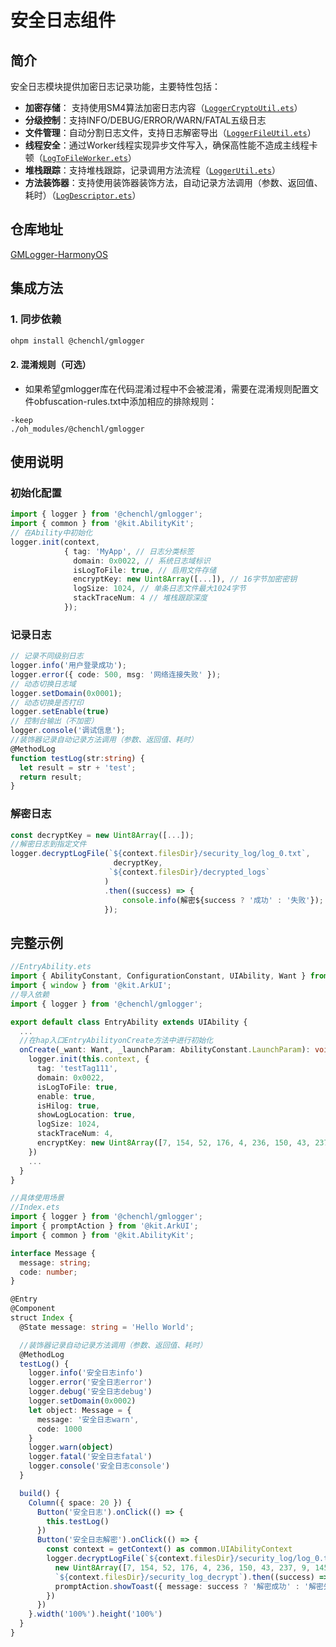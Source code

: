 # 安全日志组件

## 简介
安全日志模块提供加密日志记录功能，主要特性包括：
- **加密存储**： 支持使用SM4算法加密日志内容（[`LoggerCryptoUtil.ets`](file://gmlogger/src/main/ets/components/security/logger/LoggerCryptoUtil.ets#L69-L125)）
- **分级控制**：支持INFO/DEBUG/ERROR/WARN/FATAL五级日志
- **文件管理**：自动分割日志文件，支持日志解密导出（[`LoggerFileUtil.ets`](file://gmlogger/src/main/ets/components/security/logger/LoggerFileUtil.ets#L140-L190)）
- **线程安全**：通过Worker线程实现异步文件写入，确保高性能不造成主线程卡顿（[`LogToFileWorker.ets`](file://gmlogger/src/main/ets/workers/LogToFileWorker.ets#L0-L51)）
- **堆栈跟踪**：支持堆栈跟踪，记录调用方法流程（[`LoggerUtil.ets`](file://gmlogger/src/main/ets/components/security/logger/LoggerUtil.ets#L0-L51)）
- **方法装饰器**：支持使用装饰器装饰方法，自动记录方法调用（参数、返回值、耗时）（[`LogDescriptor.ets`](file://gmlogger/src/main/ets/components/security/logger/LogDescriptor.ets#L0-L40)）

## 仓库地址
[GMLogger-HarmonyOS](https://github.com/chenchl/GMLogger-HarmonyOS)

## 集成方法

### 1. 同步依赖

```bash
ohpm install @chenchl/gmlogger
```

#### 2. 混淆规则（可选）

- 如果希望gmlogger库在代码混淆过程中不会被混淆，需要在混淆规则配置文件obfuscation-rules.txt中添加相应的排除规则：

```
-keep
./oh_modules/@chenchl/gmlogger
```
## 使用说明

### 初始化配置

```typescript
import { logger } from '@chenchl/gmlogger'; 
import { common } from '@kit.AbilityKit';
// 在Ability中初始化 
logger.init(context, 
            { tag: 'MyApp', // 日志分类标签 
              domain: 0x0022, // 系统日志域标识 
              isLogToFile: true, // 启用文件存储 
              encryptKey: new Uint8Array([...]), // 16字节加密密钥 
              logSize: 1024, // 单条日志文件最大1024字节 
              stackTraceNum: 4 // 堆栈跟踪深度 
            });
```

### 记录日志

```typescript
// 记录不同级别日志 
logger.info('用户登录成功'); 
logger.error({ code: 500, msg: '网络连接失败' });
// 动态切换日志域 
logger.setDomain(0x0001);
// 动态切换是否打印
logger.setEnable(true)
// 控制台输出（不加密） 
logger.console('调试信息');
//装饰器记录自动记录方法调用（参数、返回值、耗时）
@MethodLog
function testLog(str:string) {
  let result = str + 'test';
  return result;
}
```

### 解密日志

```typescript
const decryptKey = new Uint8Array([...]); 
//解密日志到指定文件
logger.decryptLogFile(`${context.filesDir}/security_log/log_0.txt`, 
                       decryptKey, 
                      `${context.filesDir}/decrypted_logs` 
                     )
                     .then((success) => { 
                         console.info(解密${success ? '成功' : '失败'}); 
					 });
```

## 完整示例

```typescript
//EntryAbility.ets
import { AbilityConstant, ConfigurationConstant, UIAbility, Want } from '@kit.AbilityKit';
import { window } from '@kit.ArkUI';
//导入依赖
import { logger } from '@chenchl/gmlogger';

export default class EntryAbility extends UIAbility {
  ...
  //在hap入口EntryAbilityonCreate方法中进行初始化
  onCreate(_want: Want, _launchParam: AbilityConstant.LaunchParam): void {
    logger.init(this.context, {
      tag: 'testTag111',
      domain: 0x0022,
      isLogToFile: true,
      enable: true,
      isHilog: true,
      showLogLocation: true,
      logSize: 1024,
      stackTraceNum: 4,
      encryptKey: new Uint8Array([7, 154, 52, 176, 4, 236, 150, 43, 237, 9, 145, 166, 141, 174, 224, 131])
    })
    ...
  }
}

//具体使用场景
//Index.ets
import { logger } from '@chenchl/gmlogger';
import { promptAction } from '@kit.ArkUI';
import { common } from '@kit.AbilityKit';

interface Message {
  message: string;
  code: number;
}

@Entry
@Component
struct Index {
  @State message: string = 'Hello World';

  //装饰器记录自动记录方法调用（参数、返回值、耗时）
  @MethodLog
  testLog() {
    logger.info('安全日志info')
    logger.error('安全日志error')
    logger.debug('安全日志debug')
    logger.setDomain(0x0002)
    let object: Message = {
      message: '安全日志warn',
      code: 1000
    }
    logger.warn(object)
    logger.fatal('安全日志fatal')
    logger.console('安全日志console')
  }

  build() {
    Column({ space: 20 }) {
      Button('安全日志').onClick(() => {
        this.testLog()
      })
      Button('安全日志解密').onClick(() => {
        const context = getContext() as common.UIAbilityContext
        logger.decryptLogFile(`${context.filesDir}/security_log/log_0.txt`,
          new Uint8Array([7, 154, 52, 176, 4, 236, 150, 43, 237, 9, 145, 166, 141, 174, 224, 131]),
          `${context.filesDir}/security_log_decrypt`).then((success) => {
          promptAction.showToast({ message: success ? '解密成功' : '解密失败' })
        })
      })
    }.width('100%').height('100%')
  }
}
```

